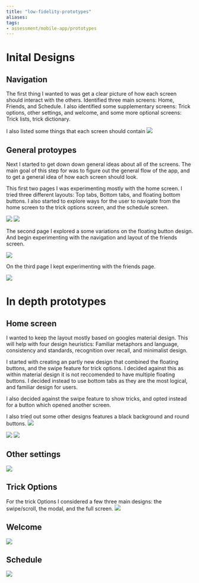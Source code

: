 ```yaml
---
title: "low-fidelity-prototypes"
aliases: 
tags: 
- assessment/mobile-app/prototypes
---
```


# Inital Designs
## Navigation
The first thing I wanted to was get a clear picture of how each screen should interact with the others. Identified three main screens: Home, Friends, and Schedule. I also identified some supplementary screens: Trick options, other settings, and welcome, and some more optional screens: Trick lists, trick dictionary. 

I also listed some things that each screen should contain
![](https://i.imgur.com/GeFsI1N.png)

## General protoypes
Next I started to get down down general ideas about all of the screens. The main goal of this step for was to figure out the general flow of the app, and to get a general idea of how each screen should look.

This first two pages I was experimenting mostly with the home screen. I tried three different layouts: Top tabs, Bottom tabs, and floating bottom buttons. I also started to explore ways for the user to navigate from the home screen to the trick options screen, and the schedule screen.

![](https://i.imgur.com/opwrdE6.png)
![](https://i.imgur.com/p4WFba9.png)

The second page I explored a some variations on the floating button design. And begin  experimenting with the navigation and layout of the friends screen.

![](https://i.imgur.com/vrW0wOS.png)

On the third page I kept experimenting with the friends page. 

![](https://i.imgur.com/ey0yJTT.png)

# In depth prototypes
## Home screen
I wanted to keep the layout mostly based on googles material design. This will help with four design heuristics: Familiar metaphors and language, consistency and standards, recognition over recall, and minimalist design.  

I started with creating an partly new design that combined the floating buttons, and the swipe feature for trick options. I decided against this as within material design it is not reccomended to have multiple floating buttons. I decided instead to use bottom tabs as they are the most logical, and familiar design for users. 

I also decided against the swipe feature to show tricks, and opted instead for a button which opened another screen.

I also tried out some other designs features a black background and round buttons.
![](https://i.imgur.com/DbOlh7s.png)

![](https://i.imgur.com/CbEtGUq.png)
![](https://i.imgur.com/D4PaDJL.png)


## Other settings
![](https://i.imgur.com/5QPmErT.png)


## Trick Options
For the trick Options I considered a few three main designs: the swipe/scroll, the modal, and the full screen.
![](https://i.imgur.com/sovj0Q5.png)


## Welcome
![](https://i.imgur.com/YXarRMG.png)

## Schedule
![](https://i.imgur.com/zygYzAH.png)
